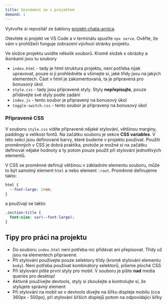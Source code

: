 ```yaml
---
title: Seznámení se s projektem
demand: 1
---
```


Vytvořte si repozitář ze šablony [projekt-chata-arnica](https://github.com/Czechitas-podklady-WEB/projekt-chata-arnica).

Otevřete si projekt ve VS Code a v terminálu spusťte `npx serve`. Ověřte, že vám v prohlížeči funguje zobrazení výchozí stránky projektu.

Ve složce projektu uvidíte několik souborů. Kromě složek s obrázky a ikonkami jsou tu soubory

- `index.html` - tady je html struktura projektu, není potřeba nijak upravovat, pouze si ji prohlédněte a všímejte si, jaké třídy jsou na jakých elementech. Část v html je zakomentovaná, ta je připravená pro bonusový úkol.
- `style.css` - tady jsou připravené styly. Styly **nepřepisujte**, pouze přidávejte své styly podle zadání
- `index.js` - tento soubor je připravený na bonusový úkol
- `toggle-switch.css` - tento soubor je připravený na bonusový úkol

### Připravené CSS

V souboru `style.css` vidíte připravené nějaké stylování, většinou marginy, paddingy a velikost fontů. Na začátku souboru je sekce **CSS variables**. V této sekci jsou definované barvy, které budeme v projektu používat. Použití proměnných v CSS je dobrá praktika, protože je možné si na začátku definovat nějaké hodnoty a ty potom pouze použít při stylování jednotlivých elementů.

V CSS se proměnné definují většinou v základním elementu souboru, může to být samotný element `html` a nebo element `:root`. Proměnné definujeme takto:

```css
html {
  --font-large: 2rem;
}
```

a používají se takto:

```css
.section-title {
  font-size: var(--font-large);
}
```

## Tipy pro práci na projektu

- Do souboru `index.html` není potřeba nic přidávat ani přepisovat. Třídy už jsou na elementech připravené.
- Při stylování používejte pouze selektory třídy (kromě stylování elementu `body`). Není potřeba používat kombinátory selektorů, píšeme ploché CSS
- Při stylování pište první styly pro mobil. V souboru je pište **nad** media queries pro desktop!
- Aktivně používejte devtools, styly si zkoušejte a kontrolujte si, že stylujete správný element
- Při stylování na mobil se v devtools dívejte na šířku displeje mobilu (cca 360px - 500px), při stylování šiřších displejů potom na odpovídající šířky
